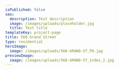 ```yaml
---
isPublished: false
seo:
  description: Test description
  image: /images/uploads/placeholder.jpg
  title: Test title
templateKey: project-page
title: 568 Grand Street
type: residential
heroImage:
  image: /images/uploads/568-GRAND-ST_PH.jpg
previewImage:
  image: /images/uploads/568-GRAND-ST_index_2.jpg
---
```


